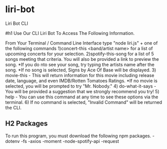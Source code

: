 # liri-bot
Liri Bot CLI 

#h1 Use Our CLI Liri Bot To Access The Following Information.

From Your Terminal / Command Line Interface type "node liri.js" + one of the following commands
1)concert-this <band/artist name> for a list of upcoming concerts for your selection.
2)spotify-this-song <song name> for a list of 5 songs meeting that criteria. You will also be provided a link to preview the song. 
  *If you do nto see your song, try typing the artists name after the song.
  *If no song is selected, Signs by Ace Of Base will be displayed.
3) movie-this <movie title> - This will return information for this movie including release date, language, and even IMDB/Rotten Tomatoes Ratings.
  *If no movie is selected, you will be prompted to try "Mr. Nobody."
4) do-what-it-says <enter> - You will be provided a suggestion that we strongly recommend you try!
5) help - You can use this command at any time to see these options via the terminal.
6) If no command is selected, "Invalid Command" will be returned the CLI.
  
## H2 Packages
To run this program, you must download the following npm packages.
-dotenv
-fs
-axios
-moment
-node-spotify-api
-request
